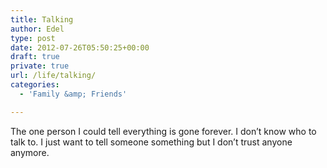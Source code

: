 ```yaml
---
title: Talking
author: Edel
type: post
date: 2012-07-26T05:50:25+00:00
draft: true
private: true
url: /life/talking/
categories:
  - 'Family &amp; Friends'

---
```

The one person I could tell everything is gone forever. I don&#8217;t know who to talk to. I just want to tell someone something but I don&#8217;t trust anyone anymore.

<ol class="footnote">
</ol>